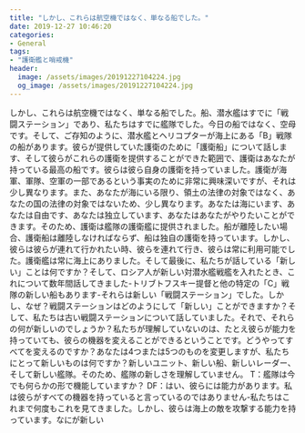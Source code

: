```yaml
---
title: "しかし、これらは航空機ではなく、単なる船でした。"
date: 2019-12-27 10:46:20
categories:
- General
tags:
- "護衛艦と哨戒機"
header:
  image: /assets/images/20191227104224.jpg
  og_image: /assets/images/20191227104224.jpg
---
```


しかし、これらは航空機ではなく、単なる船でした。船、潜水艦はすでに「戦闘ステーション」であり、私たちはすでに艦隊でした。今日の船ではなく、空母です。そして、ご存知のように、潜水艦とヘリコプターが海上にある「B」戦隊の船があります。彼らが提供していた護衛のために「護衛船」について話します、そして彼らがこれらの護衛を提供することができた範囲で、護衛はあなたが持っている最高の船です。彼らは彼ら自身の護衛を持っていました。護衛が海軍、軍隊、空軍の一部であるという事実のために非常に興味深いですが、それは少し異なります。また、あなたが海にいる限り、領土の法律の対象ではなく、あなたの国の法律の対象ではないため、少し異なります。あなたは海にいます、あなたは自由です、あなたは独立しています、あなたはあなたがやりたいことができます。そのため、護衛は艦隊の護衛艦に提供されました。船が離陸したい場合、護衛船は離陸しなければならず、船は独自の護衛を持っています。しかし、彼らは彼らが連れて行かれたい時、彼らを連れて行き、彼らは常に利用可能でした。護衛艦は常に海上にありました。そして最後に、私たちが話している「新しい」ことは何ですか？そして、ロシア人が新しい対潜水艦戦艦を入れたとき、これについて数年間話してきました-トリブトフスキー提督と他の特定の「C」戦隊の新しい船もあります-それらは新しい「戦闘ステーション」でした。しかし、なぜ？戦闘ステーションはどのようにして「新しい」ことができますか？そして、私たちは古い戦闘ステーションについて話していました。それで、それらの何が新しいのでしょうか？私たちが理解していないのは、たとえ彼らが能力を持っていても、彼らの機器を変えることができるということです。どうやってすべてを変えるのですか？あなたは4つまたは5つのものを変更しますが、私たちにとって新しいものは何ですか？新しいユニット、新しい船、新しいレーダー、そして新しい艦隊。そのため、艦隊の新しさを理解していません。 T：艦隊は今でも何らかの形で機能していますか？ DF：はい、彼らには能力があります。私は彼らがすべての機器を持っていると言っているのではありません-私たちはこれまで何度もこれを見てきました。しかし、彼らは海上の敵を攻撃する能力を持っています。なにが新しい
